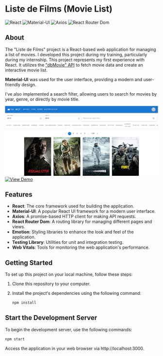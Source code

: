 # Liste de Films (Movie List)

![React](https://img.shields.io/badge/React-18.2.0-blue?style=for-the-badge&logo=react)
![Material-UI](https://img.shields.io/badge/Material--UI-5.10.15-green?style=for-the-badge&logo=material-ui)
![Axios](https://img.shields.io/badge/Axios-1.1.3-red?style=for-the-badge)
![React Router Dom](https://img.shields.io/badge/React%20Router%20Dom-6.4.2-purple?style=for-the-badge)


## About

The "Liste de Films" project is a React-based web application for managing a list of movies. I developed this project during my training, particularly during my internship. This project represents my first experience with React. It utilizes the ["dbMovie" API](https://developer.themoviedb.org/reference/intro/getting-started) to fetch movie data and create an interactive movie list.

**Material-UI** was used for the user interface, providing a modern and user-friendly design.

I've also implemented a search filter, allowing users to search for movies by year, genre, or directly by movie title.


![Screenshot of the Site RI7 Movie](./RI7MovieCapture.png)
[![View Demo](https://img.shields.io/badge/View%20Demo-Live%20Demo-blue?style=for-the-badge)](https://whimsical-alfajores-0a8e7f.netlify.app/)

## Features

- **React**: The core framework used for building the application.
- **Material-UI**: A popular React UI framework for a modern user interface.
- **Axios**: A promise-based HTTP client for making API requests.
- **React Router Dom**: A routing library for managing different pages and views.
- **Emotion**: Styling libraries to enhance the look and feel of the application.
- **Testing Library**: Utilities for unit and integration testing.
- **Web Vitals**: Tools for monitoring the web application's performance.

## Getting Started

To set up this project on your local machine, follow these steps:

1. Clone this repository to your computer.

2. Install the project's dependencies using the following command:
   ```bash
   npm install
   
   ```

## Start the Development Server

To begin the development server, use the following commands:
   ```bash
   npm start
   ```

Access the application in your web browser via http://localhost:3000.

